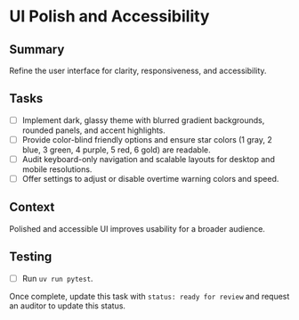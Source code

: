 # UI Polish and Accessibility

## Summary
Refine the user interface for clarity, responsiveness, and accessibility.

## Tasks
- [ ] Implement dark, glassy theme with blurred gradient backgrounds, rounded panels, and accent highlights.
- [ ] Provide color-blind friendly options and ensure star colors (1 gray, 2 blue, 3 green, 4 purple, 5 red, 6 gold) are readable.
- [ ] Audit keyboard-only navigation and scalable layouts for desktop and mobile resolutions.
- [ ] Offer settings to adjust or disable overtime warning colors and speed.

## Context
Polished and accessible UI improves usability for a broader audience.

## Testing
- [ ] Run `uv run pytest`.

Once complete, update this task with `status: ready for review` and request an auditor to update this status.
